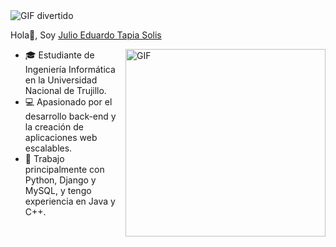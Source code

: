 
 <img src="https://media0.giphy.com/media/v1.Y2lkPTc5MGI3NjExZ2NueDJlaHc1cjNpYTl4N3k1dzkwMXN1ZG1vdmRpb3ZodXI0d3Z6NyZlcD12MV9pbnRlcm5hbF9naWZfYnlfaWQmY3Q9Zw/4H3Ii5eLChYul9p7NL/giphy.gif" alt="GIF divertido">
  
Hola👋, Soy  [Julio Eduardo Tapia Solis](https://github.com/EduardoTS04)

 <img align="right" height="300px" width= "320px" alt="GIF" src="https://media.giphy.com/media/CVtNe84hhYF9u/giphy.gif" />

- 🎓 Estudiante de Ingeniería Informática en la Universidad Nacional de Trujillo.
- 💻 Apasionado por el desarrollo back-end y la creación de aplicaciones web escalables.
- 🐍 Trabajo principalmente con Python, Django y MySQL, y tengo experiencia en Java y C++.


